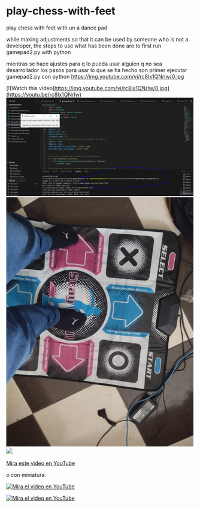 # play-chess-with-feet
play chess with feet with un a dance pad


while making adjustments so that it can be used by someone who is not a developer, the steps to use what has been done are to first run gamepad2.py with python


mientras se hace ajustes para q lo pueda usar alguien q no sea desarrollador los pasos para usar lo que se ha hecho son primer ejecutar gamepad2.py con python
https://img.youtube.com/vi/rc8lx1QNrlw/0.jpg

[![Watch this video]https://img.youtube.com/vi/rc8lx1QNrlw/0.jpg](https://youtu.be/rc8lx1QNrlw)
<img src="trabajoGrafico/tutorial_step1.PNG" width="500"/>
<img src="trabajoGrafico/1726683128125.jpg" width="500"/>
<img src="trabajoGrafico/1726799079547.jpg" width="500"/>

[Mira este video en YouTube](https://www.youtube.com/watch?v=dQw4w9WgXcQ)

o con miniatura:

[![Mira el video en YouTube](https://img.youtube.com/vi/dQw4w9WgXcQ/0.jpg)](https://www.youtube.com/watch?v=dQw4w9WgXcQ)

[![Mira el video en YouTube](https://img.youtube.com/vi/rc8lx1QNrlw/0.jpg)](https://www.youtube.com/vi/rc8lx1QNrlw)


